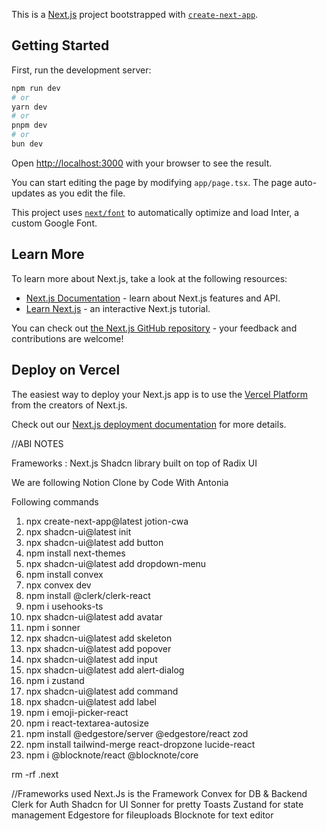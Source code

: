 This is a [Next.js](https://nextjs.org/) project bootstrapped with [`create-next-app`](https://github.com/vercel/next.js/tree/canary/packages/create-next-app).

## Getting Started

First, run the development server:

```bash
npm run dev
# or
yarn dev
# or
pnpm dev
# or
bun dev
```

Open [http://localhost:3000](http://localhost:3000) with your browser to see the result.

You can start editing the page by modifying `app/page.tsx`. The page auto-updates as you edit the file.

This project uses [`next/font`](https://nextjs.org/docs/basic-features/font-optimization) to automatically optimize and load Inter, a custom Google Font.

## Learn More

To learn more about Next.js, take a look at the following resources:

- [Next.js Documentation](https://nextjs.org/docs) - learn about Next.js features and API.
- [Learn Next.js](https://nextjs.org/learn) - an interactive Next.js tutorial.

You can check out [the Next.js GitHub repository](https://github.com/vercel/next.js/) - your feedback and contributions are welcome!

## Deploy on Vercel

The easiest way to deploy your Next.js app is to use the [Vercel Platform](https://vercel.com/new?utm_medium=default-template&filter=next.js&utm_source=create-next-app&utm_campaign=create-next-app-readme) from the creators of Next.js.

Check out our [Next.js deployment documentation](https://nextjs.org/docs/deployment) for more details.

//ABI NOTES

Frameworks : Next.js
Shadcn library built on top of Radix UI

We are following Notion Clone by Code With Antonia

Following commands

1. npx create-next-app@latest jotion-cwa
2. npx shadcn-ui@latest init
3. npx shadcn-ui@latest add button
4. npm install next-themes
5. npx shadcn-ui@latest add dropdown-menu
6. npm install convex
7. npx convex dev
8. npm install @clerk/clerk-react
9. npm i usehooks-ts
10. npx shadcn-ui@latest add avatar
11. npm i sonner
12. npx shadcn-ui@latest add skeleton
13. npx shadcn-ui@latest add popover
14. npx shadcn-ui@latest add input
15. npx shadcn-ui@latest add alert-dialog
16. npm i zustand
17. npx shadcn-ui@latest add command
18. npx shadcn-ui@latest add label
19. npm i emoji-picker-react
20. npm i react-textarea-autosize
21. npm install @edgestore/server @edgestore/react zod
22. npm install tailwind-merge react-dropzone lucide-react
23. npm i @blocknote/react @blocknote/core

rm -rf .next


//Frameworks used 
Next.Js is the Framework 
Convex for DB & Backend
Clerk for Auth
Shadcn for UI
Sonner for pretty Toasts 
Zustand for state management
Edgestore for fileuploads
Blocknote for text editor 


